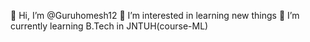 👋 Hi, I’m @Guruhomesh12 
👀 I’m interested in learning new things 
🌱 I’m currently learning B.Tech in JNTUH(course-ML)
